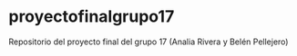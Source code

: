 # proyectofinalgrupo17
Repositorio del proyecto final del grupo 17 (Analia Rivera y Belén Pellejero)
